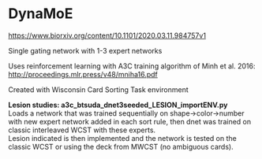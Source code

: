 # DynaMoE

https://www.biorxiv.org/content/10.1101/2020.03.11.984757v1

Single gating network with 1-3 expert networks

Uses reinforcement learning with A3C training algorithm of Minh et al. 2016: http://proceedings.mlr.press/v48/mniha16.pdf

Created with Wisconsin Card Sorting Task environment  

**Lesion studies: a3c_btsuda_dnet3seeded_LESION_importENV.py**  
Loads a network that was trained sequentially on shape->color->number with new expert network added in each sort rule, then dnet was trained on classic interleaved WCST with these experts.  
Lesion indicated is then implemented and the network is tested on the classic WCST or using the deck from MWCST (no ambiguous cards).
